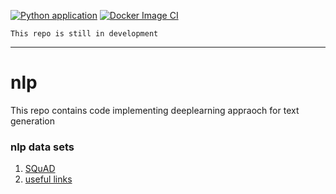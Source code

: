 [![Python application](https://github.com/ds-praveenkumar/nlp/actions/workflows/nlp-app.yml/badge.svg)](https://github.com/ds-praveenkumar/nlp/actions/workflows/nlp-app.yml)
[![Docker Image CI](https://github.com/ds-praveenkumar/nlp/actions/workflows/docker-image.yml/badge.svg)](https://github.com/ds-praveenkumar/nlp/actions/workflows/docker-image.yml)

`This repo is still in development`

---
# nlp 
This repo contains code implementing deeplearning appraoch for text generation


### nlp data sets
1. [SQuAD](https://rajpurkar.github.io/SQuAD-explorer/)
2. [useful links](https://blog.cambridgespark.com/50-free-machine-learning-datasets-natural-language-processing-d88fb9c5c8da)

